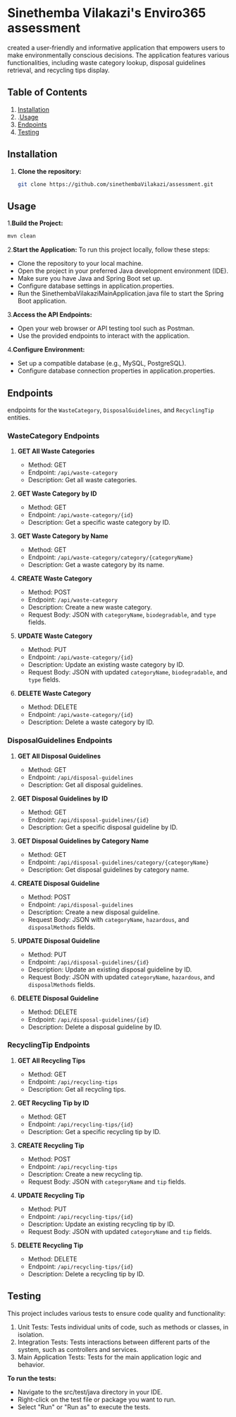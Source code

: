 # Sinethemba Vilakazi's Enviro365 assessment

created  a user-friendly and informative application that empowers users to make environmentally conscious decisions. 
The application features various functionalities, including waste category lookup, disposal guidelines retrieval, and recycling
tips display.

## Table of Contents

1. [Installation](#installation)
2. .[Usage](#Usage)
3. [Endpoints](#endpoints)
4. [Testing](#testing)

## Installation

1. **Clone the repository:**
   ```bash
   git clone https://github.com/sinethembaVilakazi/assessment.git
   ```
## Usage
1.**Build the Project:**
 ```bash
 mvn clean
   ```
2.**Start the Application:**
To run this project locally, follow these steps:

- Clone the repository to your local machine.
- Open the project in your preferred Java development environment (IDE).
- Make sure you have Java and Spring Boot set up.
- Configure database settings in application.properties.
- Run the SinethembaVilakaziMainApplication.java file to start the Spring Boot application.

3.**Access the API Endpoints:**
- Open your web browser or API testing tool such as Postman.
- Use the provided endpoints to interact with the application.

4.**Configure Environment:**
- Set up a compatible database (e.g., MySQL, PostgreSQL).
- Configure database connection properties in application.properties.

## Endpoints
endpoints for the `WasteCategory`, `DisposalGuidelines`, and `RecyclingTip` entities.

### WasteCategory Endpoints
1. **GET All Waste Categories**
   - Method: GET
   - Endpoint: `/api/waste-category`
   - Description: Get all waste categories.

2. **GET Waste Category by ID**
   - Method: GET
   - Endpoint: `/api/waste-category/{id}`
   - Description: Get a specific waste category by ID.

3. **GET Waste Category by Name**
   - Method: GET
   - Endpoint: `/api/waste-category/category/{categoryName}`
   - Description: Get a waste category by its name.

4. **CREATE Waste Category**
   - Method: POST
   - Endpoint: `/api/waste-category`
   - Description: Create a new waste category.
   - Request Body: JSON with `categoryName`, `biodegradable`, and `type` fields.

5. **UPDATE Waste Category**
   - Method: PUT
   - Endpoint: `/api/waste-category/{id}`
   - Description: Update an existing waste category by ID.
   - Request Body: JSON with updated `categoryName`, `biodegradable`, and `type` fields.

6. **DELETE Waste Category**
   - Method: DELETE
   - Endpoint: `/api/waste-category/{id}`
   - Description: Delete a waste category by ID.

### DisposalGuidelines Endpoints
1. **GET All Disposal Guidelines**
   - Method: GET
   - Endpoint: `/api/disposal-guidelines`
   - Description: Get all disposal guidelines.

2. **GET Disposal Guidelines by ID**
   - Method: GET
   - Endpoint: `/api/disposal-guidelines/{id}`
   - Description: Get a specific disposal guideline by ID.

3. **GET Disposal Guidelines by Category Name**
   - Method: GET
   - Endpoint: `/api/disposal-guidelines/category/{categoryName}`
   - Description: Get disposal guidelines by category name.

4. **CREATE Disposal Guideline**
   - Method: POST
   - Endpoint: `/api/disposal-guidelines`
   - Description: Create a new disposal guideline.
   - Request Body: JSON with `categoryName`, `hazardous`, and `disposalMethods` fields.

5. **UPDATE Disposal Guideline**
   - Method: PUT
   - Endpoint: `/api/disposal-guidelines/{id}`
   - Description: Update an existing disposal guideline by ID.
   - Request Body: JSON with updated `categoryName`, `hazardous`, and `disposalMethods` fields.

6. **DELETE Disposal Guideline**
   - Method: DELETE
   - Endpoint: `/api/disposal-guidelines/{id}`
   - Description: Delete a disposal guideline by ID.

### RecyclingTip Endpoints
1. **GET All Recycling Tips**
   - Method: GET
   - Endpoint: `/api/recycling-tips`
   - Description: Get all recycling tips.

2. **GET Recycling Tip by ID**
   - Method: GET
   - Endpoint: `/api/recycling-tips/{id}`
   - Description: Get a specific recycling tip by ID.

3. **CREATE Recycling Tip**
   - Method: POST
   - Endpoint: `/api/recycling-tips`
   - Description: Create a new recycling tip.
   - Request Body: JSON with `categoryName` and `tip` fields.

4. **UPDATE Recycling Tip**
   - Method: PUT
   - Endpoint: `/api/recycling-tips/{id}`
   - Description: Update an existing recycling tip by ID.
   - Request Body: JSON with updated `categoryName` and `tip` fields.

5. **DELETE Recycling Tip**
   - Method: DELETE
   - Endpoint: `/api/recycling-tips/{id}`
   - Description: Delete a recycling tip by ID.


## Testing
This project includes various tests to ensure code quality and functionality:

1. Unit Tests: Tests individual units of code, such as methods or classes, in isolation.
2. Integration Tests: Tests interactions between different parts of the system, such as controllers and services.
3. Main Application Tests: Tests for the main application logic and behavior.

**To run the tests:**

- Navigate to the src/test/java directory in your IDE.
- Right-click on the test file or package you want to run.
- Select "Run" or "Run as" to execute the tests.

